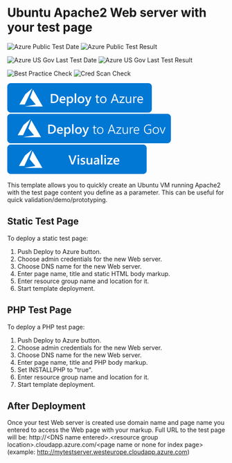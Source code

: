 # Ubuntu Apache2 Web server with your test page

![Azure Public Test Date](https://azurequickstartsservice.blob.core.windows.net/badges/application-workloads/apache/ubuntu-apache-test-page/PublicLastTestDate.svg)
![Azure Public Test Result](https://azurequickstartsservice.blob.core.windows.net/badges/application-workloads/apache/ubuntu-apache-test-page/PublicDeployment.svg)

![Azure US Gov Last Test Date](https://azurequickstartsservice.blob.core.windows.net/badges/application-workloads/apache/ubuntu-apache-test-page/FairfaxLastTestDate.svg)
![Azure US Gov Last Test Result](https://azurequickstartsservice.blob.core.windows.net/badges/application-workloads/apache/ubuntu-apache-test-page/FairfaxDeployment.svg)

![Best Practice Check](https://azurequickstartsservice.blob.core.windows.net/badges/application-workloads/apache/ubuntu-apache-test-page/BestPracticeResult.svg)
![Cred Scan Check](https://azurequickstartsservice.blob.core.windows.net/badges/application-workloads/apache/ubuntu-apache-test-page/CredScanResult.svg)

[![Deploy To Azure](https://raw.githubusercontent.com/Azure/azure-quickstart-templates/master/1-CONTRIBUTION-GUIDE/images/deploytoazure.svg?sanitize=true)](https://portal.azure.com/#create/Microsoft.Template/uri/https%3A%2F%2Fraw.githubusercontent.com%2FAzure%2Fazure-quickstart-templates%2Fmaster%2Fapplication-workloads%2Fapache%2Fubuntu-apache-test-page%2Fazuredeploy.json)  
[![Deploy To Azure US Gov](https://raw.githubusercontent.com/Azure/azure-quickstart-templates/master/1-CONTRIBUTION-GUIDE/images/deploytoazuregov.svg?sanitize=true)](https://portal.azure.us/#create/Microsoft.Template/uri/https%3A%2F%2Fraw.githubusercontent.com%2FAzure%2Fazure-quickstart-templates%2Fmaster%2Fapplication-workloads%2Fapache%2Fubuntu-apache-test-page%2Fazuredeploy.json)
[![Visualize](https://raw.githubusercontent.com/Azure/azure-quickstart-templates/master/1-CONTRIBUTION-GUIDE/images/visualizebutton.svg?sanitize=true)](http://armviz.io/#/?load=https%3A%2F%2Fraw.githubusercontent.com%2FAzure%2Fazure-quickstart-templates%2Fmaster%2Fapplication-workloads%2Fapache%2Fubuntu-apache-test-page%2Fazuredeploy.json)

This template allows you to quickly create an Ubuntu VM running Apache2 with the test page content you define as a parameter. This can be useful for quick validation/demo/prototyping.

## Static Test Page

To deploy a static test page:

1. Push Deploy to Azure button.
2. Choose admin credentials for the new Web server.
3. Choose DNS name for the new Web server.
4. Enter page name, title and static HTML body markup.
5. Enter resource group name and location for it.
6. Start template deployment.

## PHP Test Page

To deploy a PHP test page:

1. Push Deploy to Azure button.
2. Choose admin credentials for the new Web server.
3. Choose DNS name for the new Web server.
4. Enter page name, title and PHP body markup.
5. Set INSTALLPHP to "true".
6. Enter resource group name and location for it.
7. Start template deployment.

## After Deployment

Once your test Web server is created use domain name and page name you entered to access the Web page with your markup. 
Full URL to the test page will be: http://\<DNS name entered\>.\<resource group location\>.cloudapp.azure.com/\<page name or none for index page\>
(example: http://mytestserver.westeurope.cloudapp.azure.com)






